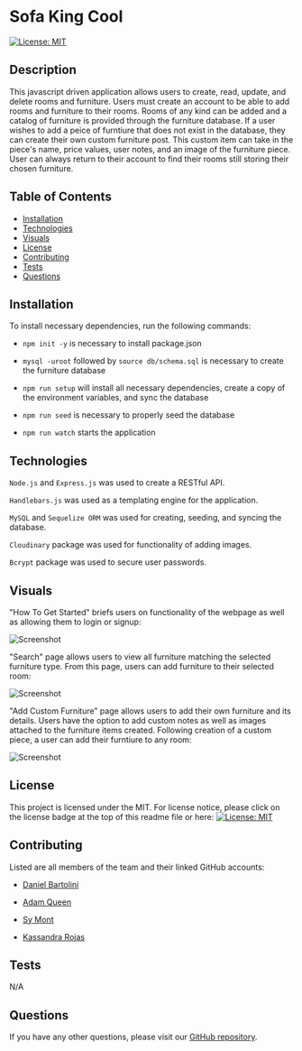 # Sofa King Cool

[![License: MIT](https://img.shields.io/badge/License-MIT-yellow.svg)](https://opensource.org/licenses/MIT)

## Description

This javascript driven application allows users to create, read, update, and delete rooms and furniture. Users must create an account to be able to add rooms and furniture to their rooms. Rooms of any kind can be added and a catalog of furniture is provided through the furniture database. If a user wishes to add a peice of furntiure that does not exist in the database, they can create their own custom furniture post. This custom item can take in the piece's name, price values, user notes, and an image of the furniture piece. User can always return to their account to find their rooms still storing their chosen furniture.

## Table of Contents

* [Installation](#installation)
* [Technologies](#technologies)
* [Visuals](#visuals)
* [License](#license)
* [Contributing](#contributing)
* [Tests](#tests)
* [Questions](#questions)

## Installation

To install necessary dependencies, run the following commands:

- ```npm init -y``` is necessary to install package.json

- ```mysql -uroot``` followed by ```source db/schema.sql``` is necessary to create the furniture database

- ```npm run setup``` will install all necessary dependencies, create a copy of the environment variables, and sync the database

- ```npm run seed``` is necessary to properly seed the database

- ```npm run watch``` starts the application

## Technologies

```Node.js``` and ```Express.js``` was used to create a RESTful API.

```Handlebars.js``` was used as a templating engine for the application.

```MySQL``` and ```Sequelize ORM``` was used for creating, seeding, and syncing the database. 

```Cloudinary``` package was used for functionality of adding images.

```Bcrypt``` package was used to secure user passwords.

## Visuals

"How To Get Started" briefs users on functionality of the webpage as well as allowing them to login or signup:

![Screenshot](./public/images/applicationStart.png)

"Search" page allows users to view all furniture matching the selected furniture type. From this page, users can add furniture to their selected room:

![Screenshot](./public/images/applicationDash.png)

"Add Custom Furniture" page allows users to add their own furniture and its details. Users have the option to add custom notes as well as images attached to the furniture items created. Following creation of a custom piece, a user can add their furntiure to any room:

![Screenshot](./public/images/lapplicationCustom.png)

## License

This project is licensed under the MIT. 
For license notice, please click on the license badge at the top of this readme file or here: [![License: MIT](https://img.shields.io/badge/License-MIT-yellow.svg)](https://opensource.org/licenses/MIT)


## Contributing

Listed are all members of the team and their linked GitHub accounts:

* [Daniel Bartolini](https://github.com/djbartolini)

* [Adam Queen](https://github.com/Smoke5643)

* [Sy Mont](https://github.com/Saidou25)

* [Kassandra Rojas](https://github.com/kassrojas)

## Tests

N/A

## Questions

If you have any other questions, please visit our [GitHub repository](https://github.com/kassrojas/sofa-king-cool).

